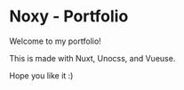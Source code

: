# Noxy - Portfolio

Welcome to my portfolio!

This is made with Nuxt, Unocss, and Vueuse.

Hope you like it :)